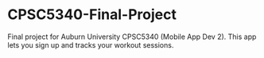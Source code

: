 # CPSC5340-Final-Project

Final project for Auburn University CPSC5340 (Mobile App Dev 2). This app lets you sign up and tracks your workout sessions.
